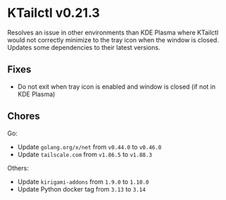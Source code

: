 # KTailctl v0.21.3

Resolves an issue in other environments than KDE Plasma where KTailctl would not correctly minimize to the tray icon when the window is closed.
Updates some dependencies to their latest versions.

## Fixes

- Do not exit when tray icon is enabled and window is closed (if not in KDE Plasma)

## Chores

Go:

- Update `golang.org/x/net` from `v0.44.0` to `v0.46.0`
- Update `tailscale.com` from `v1.86.5` to `v1.88.3`

Others:

- Update `kirigami-addons` from `1.9.0` to `1.10.0`
- Update Python docker tag from `3.13` to `3.14`
